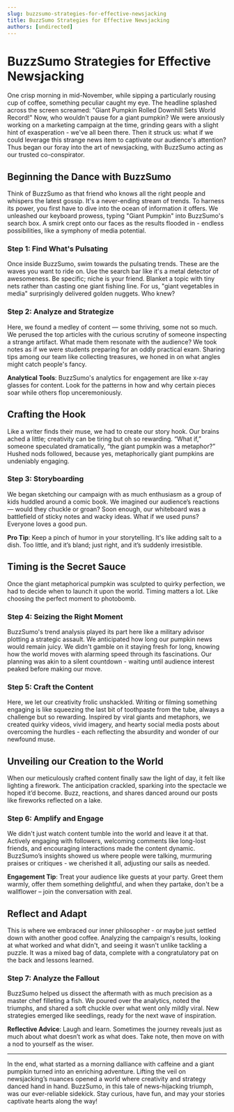 ```yaml
---
slug: buzzsumo-strategies-for-effective-newsjacking
title: BuzzSumo Strategies for Effective Newsjacking
authors: [undirected]
---
```



# BuzzSumo Strategies for Effective Newsjacking

One crisp morning in mid-November, while sipping a particularly rousing cup of coffee, something peculiar caught my eye. The headline splashed across the screen screamed: "Giant Pumpkin Rolled Downhill Sets World Record!" Now, who wouldn't pause for a giant pumpkin? We were anxiously working on a marketing campaign at the time, grinding gears with a slight hint of exasperation - we've all been there. Then it struck us: what if we could leverage this strange news item to captivate our audience's attention? Thus began our foray into the art of newsjacking, with BuzzSumo acting as our trusted co-conspirator.

## Beginning the Dance with BuzzSumo

Think of BuzzSumo as that friend who knows all the right people and whispers the latest gossip. It's a never-ending stream of trends. To harness its power, you first have to dive into the ocean of information it offers. We unleashed our keyboard prowess, typing "Giant Pumpkin" into BuzzSumo's search box. A smirk crept onto our faces as the results flooded in - endless possibilities, like a symphony of media potential. 

### Step 1: Find What's Pulsating

Once inside BuzzSumo, swim towards the pulsating trends. These are the waves you want to ride on. Use the search bar like it's a metal detector of awesomeness. Be specific; niche is your friend. Blanket a topic with tiny nets rather than casting one giant fishing line. For us, "giant vegetables in media" surprisingly delivered golden nuggets. Who knew?

### Step 2: Analyze and Strategize

Here, we found a medley of content — some thriving, some not so much. We perused the top articles with the curious scrutiny of someone inspecting a strange artifact. What made them resonate with the audience? We took notes as if we were students preparing for an oddly practical exam. Sharing tips among our team like collecting treasures, we honed in on what angles might catch people's fancy.

**Analytical Tools**: BuzzSumo's analytics for engagement are like x-ray glasses for content. Look for the patterns in how and why certain pieces soar while others flop unceremoniously.

## Crafting the Hook

Like a writer finds their muse, we had to create our story hook. Our brains ached a little; creativity can be tiring but oh so rewarding. “What if,” someone speculated dramatically, “the giant pumpkin was a metaphor?” Hushed nods followed, because yes, metaphorically giant pumpkins are undeniably engaging.

### Step 3: Storyboarding

We began sketching our campaign with as much enthusiasm as a group of kids huddled around a comic book. We imagined our audience’s reactions — would they chuckle or groan? Soon enough, our whiteboard was a battlefield of sticky notes and wacky ideas. What if we used puns? Everyone loves a good pun.

**Pro Tip**: Keep a pinch of humor in your storytelling. It's like adding salt to a dish. Too little, and it’s bland; just right, and it’s suddenly irresistible.

## Timing is the Secret Sauce

Once the giant metaphorical pumpkin was sculpted to quirky perfection, we had to decide when to launch it upon the world. Timing matters a lot. Like choosing the perfect moment to photobomb.

### Step 4: Seizing the Right Moment

BuzzSumo's trend analysis played its part here like a military advisor plotting a strategic assault. We anticipated how long our pumpkin news would remain juicy. We didn't gamble on it staying fresh for long, knowing how the world moves with alarming speed through its fascinations. Our planning was akin to a silent countdown - waiting until audience interest peaked before making our move.

### Step 5: Craft the Content

Here, we let our creativity frolic unshackled. Writing or filming something engaging is like squeezing the last bit of toothpaste from the tube, always a challenge but so rewarding. Inspired by viral giants and metaphors, we created quirky videos, vivid imagery, and hearty social media posts about overcoming the hurdles - each reflecting the absurdity and wonder of our newfound muse.

## Unveiling our Creation to the World

When our meticulously crafted content finally saw the light of day, it felt like lighting a firework. The anticipation crackled, sparking into the spectacle we hoped it’d become. Buzz, reactions, and shares danced around our posts like fireworks reflected on a lake.

### Step 6: Amplify and Engage

We didn't just watch content tumble into the world and leave it at that. Actively engaging with followers, welcoming comments like long-lost friends, and encouraging interactions made the content dynamic. BuzzSumo’s insights showed us where people were talking, murmuring praises or critiques - we cherished it all, adjusting our sails as needed.

**Engagement Tip**: Treat your audience like guests at your party. Greet them warmly, offer them something delightful, and when they partake, don't be a wallflower – join the conversation with zeal.

## Reflect and Adapt

This is where we embraced our inner philosopher - or maybe just settled down with another good coffee. Analyzing the campaign's results, looking at what worked and what didn't, and seeing it wasn't unlike tackling a puzzle. It was a mixed bag of data, complete with a congratulatory pat on the back and lessons learned.

### Step 7: Analyze the Fallout

BuzzSumo helped us dissect the aftermath with as much precision as a master chef filleting a fish. We poured over the analytics, noted the triumphs, and shared a soft chuckle over what went only mildly viral. New strategies emerged like seedlings, ready for the next wave of inspiration.

**Reflective Advice**: Laugh and learn. Sometimes the journey reveals just as much about what doesn’t work as what does. Take note, then move on with a nod to yourself as the wiser.

---

In the end, what started as a morning dalliance with caffeine and a giant pumpkin turned into an enriching adventure. Lifting the veil on newsjacking’s nuances opened a world where creativity and strategy danced hand in hand. BuzzSumo, in this tale of news-hijacking triumph, was our ever-reliable sidekick. Stay curious, have fun, and may your stories captivate hearts along the way!